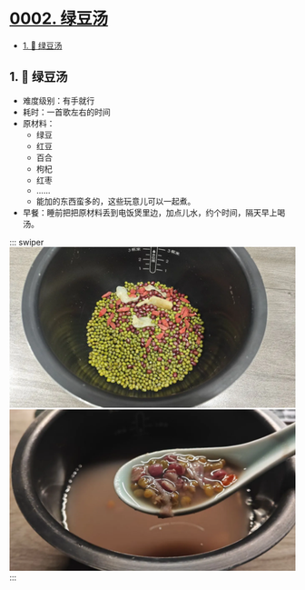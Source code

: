# [0002. 绿豆汤](https://github.com/Tdahuyou/TNotes.cooking/tree/main/notes/0002.%20%E7%BB%BF%E8%B1%86%E6%B1%A4)

<!-- region:toc -->
- [1. 📒 绿豆汤](#1--绿豆汤)
<!-- endregion:toc -->

## 1. 📒 绿豆汤

- 难度级别：有手就行
- 耗时：一首歌左右的时间
- 原材料：
  - 绿豆
  - 红豆
  - 百合
  - 枸杞
  - 红枣
  - ……
  - 能加的东西蛮多的，这些玩意儿可以一起煮。
- 早餐：睡前把把原材料丢到电饭煲里边，加点儿水，约个时间，隔天早上喝汤。

::: swiper
![](assets/2025-02-18-09-56-18.png)
![](assets/2025-02-18-09-56-23.png)
:::
